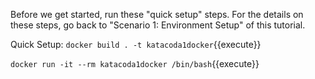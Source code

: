 Before we get started, run these "quick setup" steps.  For the details on these steps, go back to "Scenario 1: Environment Setup" of this tutorial.  

Quick Setup:
`docker build . -t katacoda1docker`{{execute}}

`docker run -it --rm katacoda1docker /bin/bash`{{execute}}





